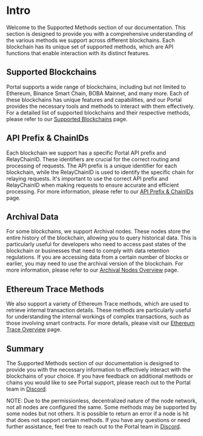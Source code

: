 # Intro

Welcome to the Supported Methods section of our documentation. This section is designed to provide you with a comprehensive understanding of the various methods we support across different blockchains. Each blockchain has its unique set of supported methods, which are API functions that enable interaction with its distinct features.

## Supported Blockchains

Portal supports a wide range of blockchains, including but not limited to Ethereum, Binance Smart Chain, BOBA Mainnet, and many more. Each of these blockchains has unique features and capabilities, and our Portal provides the necessary tools and methods to interact with them effectively. For a detailed list of supported blockchains and their respective methods, please refer to our [Supported Blockchains](/guides/getting-started/supported-blockchains) page.

## API Prefix & ChainIDs

Each blockchain we support has a specific Portal API prefix and RelayChainID. These identifiers are crucial for the correct routing and processing of requests. The API prefix is a unique identifier for each blockchain, while the RelayChainID is used to identify the specific chain for relaying requests. It's important to use the correct API prefix and RelayChainID when making requests to ensure accurate and efficient processing. For more information, please refer to our [API Prefix & ChainIDs](/supported-methods/intro/supported-methods-prefixids) page.

## Archival Data

For some blockchains, we support Archival nodes. These nodes store the entire history of the blockchain, allowing you to query historical data. This is particularly useful for developers who need to access past states of the blockchain or businesses that need to comply with data retention regulations. If you are accessing data from a certain number of blocks or earlier, you may need to use the archival version of the blockchain. For more information, please refer to our [Archival Nodes Overview](/supported-methods/intro/supported-methods-archival-nodes) page.

## Ethereum Trace Methods

We also support a variety of Ethereum Trace methods, which are used to retrieve internal transaction details. These methods are particularly useful for understanding the internal workings of complex transactions, such as those involving smart contracts. For more details, please visit our [Ethereum Trace Overview](/supported-methods/intro/supported-methods-ethtrace) page.

## Summary

The Supported Methods section of our documentation is designed to provide you with the necessary information to effectively interact with the blockchains of your choice. If you have feedback on additional methods or chains you would like to see Portal support, please reach out to the Portal team in [Discord](https://discord.gg/build-with-grove).

NOTE: Due to the permissionless, decentralized nature of the node network, not all nodes are configured the same. Some methods may be supported by some nodes but not others. It is possible to return an error if a node is hit that does not support certain methods. If you have any questions or need further assistance, feel free to reach out to the Portal team in [Discord](https://discord.gg/build-with-grove).
